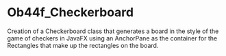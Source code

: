 # Ob44f_Checkerboard
Creation of a Checkerboard class that generates a board in the style of the game of checkers in JavaFX using an AnchorPane as the container for the Rectangles that make up the rectangles on the board.
